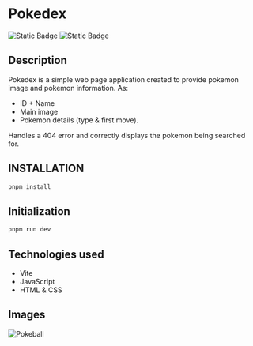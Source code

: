 # Pokedex
![Static Badge](https://img.shields.io/badge/release_date-october-orange) ![Static Badge](https://img.shields.io/badge/pnpm-8.10.2-blue)

## Description
Pokedex is a simple web page application created to provide pokemon image and pokemon information. As:
- ID + Name
- Main image
- Pokemon details (type & first move).

Handles a 404 error and correctly displays the pokemon being searched for. 


## INSTALLATION
```bash
pnpm install
```
## Initialization
```bash
pnpm run dev
```
## Technologies used
- Vite
- JavaScript
- HTML & CSS
## Images
![Pokeball](https://efelipa-pokedex.netlify.app/media/pokeball.png)

